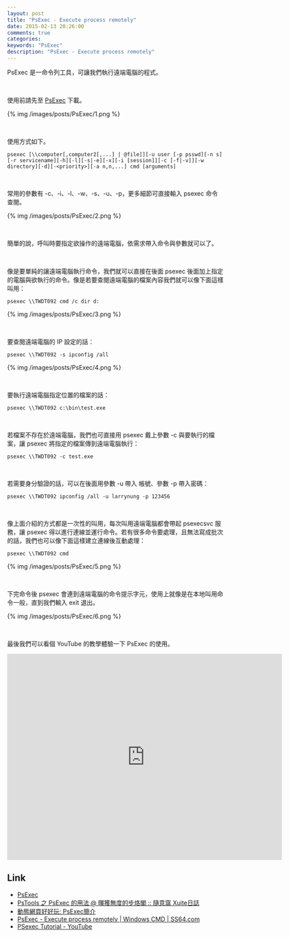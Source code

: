 ```yaml
---
layout: post
title: "PsExec - Execute process remotely"
date: 2015-02-13 20:26:00
comments: true
categories: 
keywords: "PsExec"
description: "PsExec - Execute process remotely"
---
```


PsExec 是一命令列工具，可讓我們執行遠端電腦的程式。  

<!-- More -->

<br/>


使用前請先至 [PsExec](https://technet.microsoft.com/en-us/sysinternals/bb897553.aspx) 下載。  

{% img /images/posts/PsExec/1.png %}

<br/>


使用方式如下。  

    psexec [\\computer[,computer2[,...] | @file]][-u user [-p psswd][-n s][-r servicename][-h][-l][-s|-e][-x][-i [session]][-c [-f|-v]][-w directory][-d][-<priority>][-a n,n,...] cmd [arguments]

<br/>


常用的參數有 -c、-i、-l、-w、-s、-u、-p，更多細節可直接輸入 psexec 命令查閱。  

{% img /images/posts/PsExec/2.png %}

<br/>


簡單的說，呼叫時要指定欲操作的遠端電腦，依需求帶入命令與參數就可以了。   

<br/>


像是要單純的讓遠端電腦執行命令，我們就可以直接在後面 psexec 後面加上指定的電腦與欲執行的命令。像是若要查閱遠端電腦的檔案內容我們就可以像下面這樣叫用：      

    psexec \\TWDT092 cmd /c dir d:

{% img /images/posts/PsExec/3.png %}

<Br/>


要查閱遠端電腦的 IP 設定的話：  

    psexec \\TWDT092 -s ipconfig /all

{% img /images/posts/PsExec/4.png %}

<br/>


要執行遠端電腦指定位置的檔案的話：  

    psexec \\TWDT092 c:\bin\test.exe

<br/>


若檔案不存在於遠端電腦，我們也可直接用 psexec 戴上參數 -c 與要執行的檔案，讓 psexec 將指定的檔案傳到遠端電腦執行： 

    psexec \\TWDT092 -c test.exe

<br/>


若需要身分驗證的話，可以在後面用參數 -u 帶入 帳號、參數 -p 帶入密碼：  

    psexec \\TWDT092 ipconfig /all -u larrynung -p 123456

<br/>


像上面介紹的方式都是一次性的叫用，每次叫用遠端電腦都會帶起 psexecsvc 服務，讓 psexec 得以進行連線並運行命令。若有很多命令要處理，且無法寫成批次的話，我們也可以像下面這樣建立連線後互動處理：  

    psexec \\TWDT092 cmd

{% img /images/posts/PsExec/5.png %}

<br/>


下完命令後 psexec 會連到遠端電腦的命令提示字元，使用上就像是在本地叫用命令一般，直到我們輸入 exit 退出。  

{% img /images/posts/PsExec/6.png %}

<br/>


最後我們可以看個 YouTube 的教學體驗一下 PsExec 的使用。  

<iframe width="640" height="480" src="https://www.youtube.com/embed/MaAL3C-DuHQ" frameborder="0" allowfullscreen></iframe>

<br/>


Link
----
* [PsExec](https://technet.microsoft.com/en-us/sysinternals/bb897553.aspx)
* [PsTools 之 PsExec 的用法 @ 暉獲無度的步烙閣 :: 隨意窩 Xuite日誌](http://blog.xuite.net/jyoutw/xtech/24607577-PsTools+%E4%B9%8B+PsExec+%E7%9A%84%E7%94%A8%E6%B3%95)
* [動態網頁好好玩: PsExec簡介](http://andyshyu.blogspot.tw/2009/07/psexec.html)
* [PsExec - Execute process remotely | Windows CMD | SS64.com](http://ss64.com/nt/psexec.html)
* [PSexec Tutorial - YouTube](https://www.youtube.com/watch?v=MaAL3C-DuHQ)
